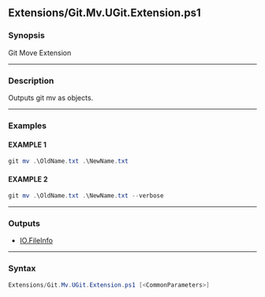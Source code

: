
Extensions/Git.Mv.UGit.Extension.ps1
------------------------------------




### Synopsis
Git Move Extension



---


### Description

Outputs git mv as objects.



---


### Examples
#### EXAMPLE 1
```PowerShell
git mv .\OldName.txt .\NewName.txt
```

#### EXAMPLE 2
```PowerShell
git mv .\OldName.txt .\NewName.txt --verbose
```



---


### Outputs
* [IO.FileInfo](https://learn.microsoft.com/en-us/dotnet/api/System.IO.FileInfo)






---


### Syntax
```PowerShell
Extensions/Git.Mv.UGit.Extension.ps1 [<CommonParameters>]
```




